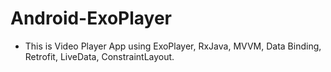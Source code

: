 # Android-ExoPlayer
- This is Video Player App using ExoPlayer, RxJava, MVVM, Data Binding, Retrofit, LiveData, ConstraintLayout.
